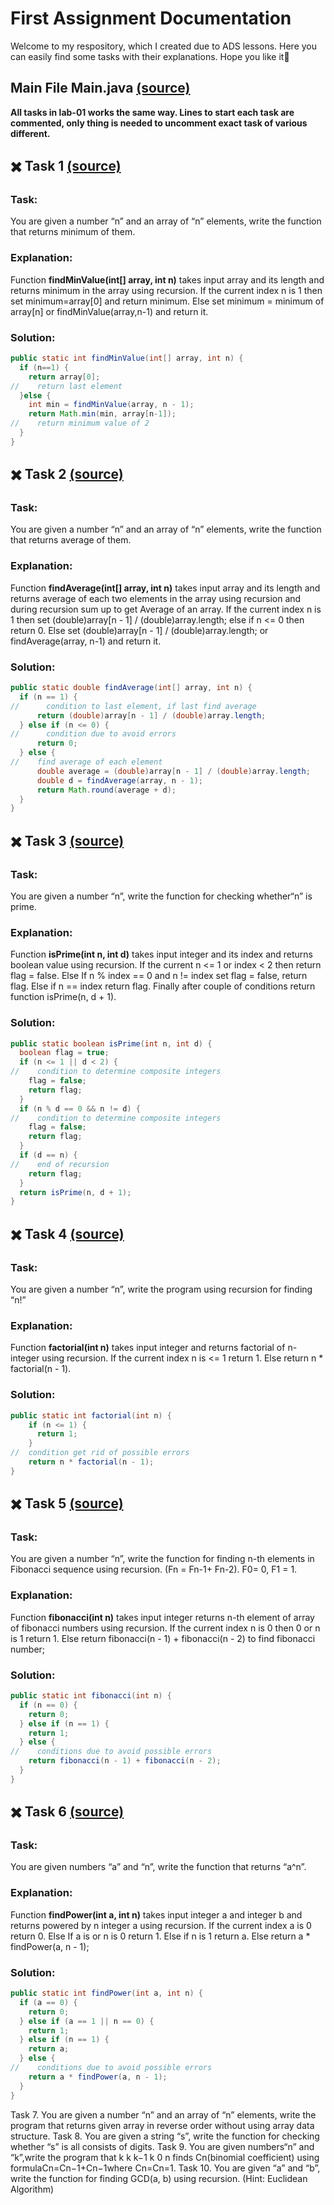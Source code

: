 # First Assignment Documentation
Welcome to my respository, which I created due to ADS lessons. Here you can easily find some tasks with their explanations. Hope you like it🤙
## Main File Main.java [(source)](https://github.com/rahat-limit/lab-01/blob/master/src/Main.java/)
**All tasks in lab-01 works the same way. Lines to start each task are commented, only thing is needed to uncomment exact task of various different.**
## ✖️ Task 1 [(source)](https://github.com/rahat-limit/lab-01/blob/master/src/Tasks/Task1.java/)
### Task:
You are given a number “n” and an array of “n” elements, write the function that returns minimum of them.
### Explanation:
Function **findMinValue(int[] array, int n)** takes input array and its length and returns minimum in the array using recursion. If the current index n is 1 then set minimum=array[0] and return minimum. Else set minimum = minimum of array[n] or findMinValue(array,n-1) and return it.
### Solution:
```java
public static int findMinValue(int[] array, int n) {
  if (n==1) {
    return array[0];
//    return last element
  }else {
    int min = findMinValue(array, n - 1);
    return Math.min(min, array[n-1]);
//    return minimum value of 2
  }
}
```
## ✖️ Task 2 [(source)](https://github.com/rahat-limit/lab-01/blob/master/src/Tasks/Task2.java/)
### Task:
You are given a number “n” and an array of “n” elements, write the function that returns average of them.
### Explanation:
Function **findAverage(int[] array, int n)** takes input array and its length and returns average of each two elements in the array using recursion and during recursion sum up to get Average of an array. If the current index n is 1 then set (double)array[n - 1] / (double)array.length; else if n <= 0 then return 0. Else set (double)array[n - 1] / (double)array.length; or findAverage(array, n-1) and return it.
### Solution:
```java
public static double findAverage(int[] array, int n) {
  if (n == 1) {
//      condition to last element, if last find average
      return (double)array[n - 1] / (double)array.length;
  } else if (n <= 0) {
//      condition due to avoid errors  
      return 0;
  } else {
//    find average of each element
      double average = (double)array[n - 1] / (double)array.length;
      double d = findAverage(array, n - 1);
      return Math.round(average + d);
  }
}
```
## ✖️ Task 3 [(source)](https://github.com/rahat-limit/lab-01/blob/master/src/Tasks/Task3.java/)
### Task:
You are given a number “n”, write the function for checking whether“n” is prime.
### Explanation:
Function **isPrime(int n, int d)** takes input integer and its index and returns boolean value using recursion. If the current n <= 1 or index < 2 then return flag = false. Else If n % index == 0 and n != index set flag = false, return flag. Else if n == index return flag. Finally after couple of conditions return function isPrime(n, d + 1).
### Solution:
```java
public static boolean isPrime(int n, int d) {
  boolean flag = true;
  if (n <= 1 || d < 2) {
//    condition to determine composite integers
    flag = false;
    return flag;
  }
  if (n % d == 0 && n != d) {
//    condition to determine composite integers
    flag = false;
    return flag;
  }
  if (d == n) {
//    end of recursion   
    return flag;
  }
  return isPrime(n, d + 1);
}
```
## ✖️ Task 4 [(source)](https://github.com/rahat-limit/lab-01/blob/master/src/Tasks/Task4.java/)
### Task:
You are given a number “n”, write the program using recursion for finding “n!”
### Explanation:
Function **factorial(int n)** takes input integer and returns factorial of n-integer using recursion. If the current index n is <= 1 return 1. Else return n * factorial(n - 1).
### Solution:
```java
public static int factorial(int n) {
    if (n <= 1) {
      return 1;
    }
//  condition get rid of possible errors
    return n * factorial(n - 1);
}
```
## ✖️ Task 5 [(source)](https://github.com/rahat-limit/lab-01/blob/master/src/Tasks/Task5.java/)
### Task:
You are given a number “n”, write the function for finding n-th elements in Fibonacci sequence using recursion. (Fn = Fn-1+ Fn-2). F0= 0, F1 = 1.
### Explanation:
Function **fibonacci(int n)** takes input integer returns n-th element of array of fibonacci numbers using recursion. If the current index n is 0 then 0 or n is 1 return 1. Else return fibonacci(n - 1) + fibonacci(n - 2) to find fibonacci number;
### Solution:
```java
public static int fibonacci(int n) {
  if (n == 0) {
    return 0;
  } else if (n == 1) {
    return 1;
  } else {
//    conditions due to avoid possible errors
    return fibonacci(n - 1) + fibonacci(n - 2);
  }
}
```
## ✖️ Task 6 [(source)](https://github.com/rahat-limit/lab-01/blob/master/src/Tasks/Task6.java/)
### Task:
You are given numbers “a” and “n”, write the function that returns “a^n”.
### Explanation:
Function **findPower(int a, int n)** takes input integer a and integer b and returns powered by n integer a using recursion. If the current index a is 0 return 0. Else If a is or n is 0 return 1. Else if n is 1 return a. Else return a * findPower(a, n - 1);
### Solution:
```java
public static int findPower(int a, int n) {
  if (a == 0) {
    return 0;
  } else if (a == 1 || n == 0) {
    return 1;
  } else if (n == 1) {
    return a;
  } else {
//    conditions due to avoid possible errors
    return a * findPower(a, n - 1);
  }
}
```

Task 7. You are given a number “n” and an array of “n” elements, write the program that returns given array in reverse order without using array data structure.
Task 8. You are given a string “s”, write the function for checking whether “s” is all consists of digits.
Task 9. You are given numbers“n” and “k”,write the program that
k k k−1 k 0 n finds Cn(binomial coefficient) using formulaCn=Cn−1+Cn−1where Cn=Cn=1.
Task 10. You are given “a” and “b”, write the function for finding GCD(a, b) using recursion. (Hint: Euclidean Algorithm)
